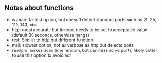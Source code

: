 ## Notes about functions
- wsman: fastest option, but doesn't detect standard ports such as 21, 25, 110, 143, etc.
- http: most accurate but timeout needs to be set to acceptable value (default 30 seconds, otherwise hangs)
- rest: Similar to http but different function
- mail: slowest option, not as verbose as http but detects ports
- random: makes scan time random, but can miss some ports, likely better to use this option to avoid edr
